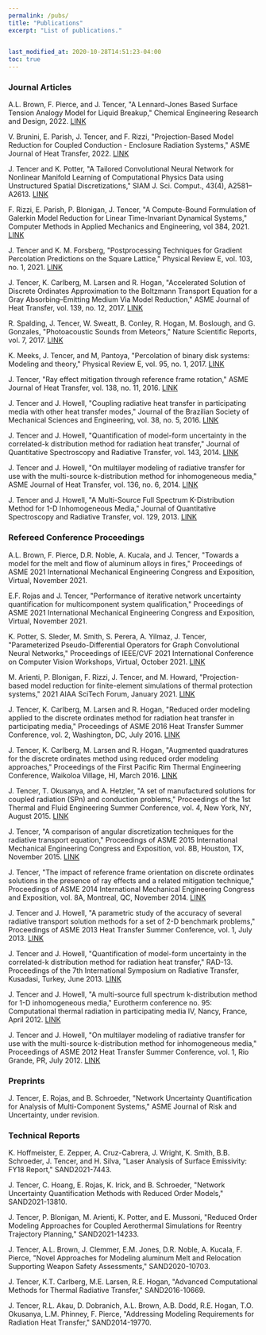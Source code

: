 ```yaml
---
permalink: /pubs/
title: "Publications"
excerpt: "List of publications."

      
last_modified_at: 2020-10-28T14:51:23-04:00
toc: true
---
```


### Journal Articles

A.L. Brown, F. Pierce, and J. Tencer, "A Lennard-Jones Based Surface Tension Analogy Model for Liquid Breakup," Chemical Engineering Research and Design, 2022.  [LINK](CHERD2022)

V. Brunini, E. Parish, J. Tencer, and F. Rizzi, "Projection-Based Model Reduction for Coupled Conduction - Enclosure Radiation Systems," ASME Journal of Heat Transfer, 2022.  [LINK](JHT2022)

J. Tencer and K. Potter, "A Tailored Convolutional Neural Network for Nonlinear Manifold Learning of Computational Physics Data using Unstructured Spatial Discretizations," SIAM J. Sci. Comput., 43(4), A2581–A2613.  [LINK](SISC2021)

F. Rizzi, E. Parish, P. Blonigan, J. Tencer, "A Compute-Bound Formulation of Galerkin Model Reduction for Linear Time-Invariant Dynamical Systems," Computer Methods in Applied Mechanics and Engineering, vol 384, 2021.  [LINK](CMAME2021)

J. Tencer and K. M. Forsberg, "Postprocessing Techniques for Gradient Percolation Predictions on the Square Lattice," Physical Review E, vol. 103, no. 1, 2021.  [LINK](PRE2021)

J. Tencer, K. Carlberg, M. Larsen and R. Hogan, "Accelerated Solution of Discrete Ordinates Approximation to the Boltzmann Transport Equation for a Gray Absorbing–Emitting Medium Via Model Reduction," ASME Journal of Heat Transfer, vol. 139, no. 12, 2017.  [LINK](JHT2017)

R. Spalding, J. Tencer, W. Sweatt, B. Conley, R. Hogan, M. Boslough, and G. Gonzales, "Photoacoustic Sounds from Meteors," Nature Scientific Reports, vol. 7, 2017.  [LINK](SREP2017)

K. Meeks, J. Tencer, and M, Pantoya, "Percolation of binary disk systems: Modeling and theory," Physical Review E, vol. 95, no. 1, 2017.  [LINK](PRE2017)

J. Tencer, "Ray effect mitigation through reference frame rotation," ASME Journal of Heat Transfer, vol. 138, no. 11, 2016.  [LINK](JHT2016)

J. Tencer and J. Howell, "Coupling radiative heat transfer in participating media with other heat transfer modes," Journal of the Brazilian Society of Mechanical Sciences and Engineering, vol. 38, no. 5, 2016.  [LINK](JBSME2016)

J. Tencer and J. Howell, "Quantification of model-form uncertainty in the correlated-k distribution method for radiation heat transfer," Journal of Quantitative Spectroscopy and Radiative Transfer, vol. 143, 2014.  [LINK](JQSRT2014)

J. Tencer and J. Howell, "On multilayer modeling of radiative transfer for use with the multi-source k-distribution method for inhomogeneous media," ASME Journal of Heat Transfer, vol. 136, no. 6, 2014.  [LINK](JHT2014)

J. Tencer and J. Howell, "A Multi-Source Full Spectrum K-Distribution Method for 1-D Inhomogeneous Media," Journal of Quantitative Spectroscopy and Radiative Transfer, vol. 129, 2013.  [LINK](JQSRT2013)

### Refereed Conference Proceedings

A.L. Brown, F. Pierce, D.R. Noble, A. Kucala, and J. Tencer, "Towards a model for the melt and flow of aluminum alloys in fires," Proceedings of ASME 2021 International Mechanical Engineering Congress and Exposition, Virtual, November 2021.  

E.F. Rojas and J. Tencer, "Performance of iterative network uncertainty quantification for multicomponent system qualification," Proceedings of ASME 2021 International Mechanical Engineering Congress and Exposition, Virtual, November 2021.  

K. Potter, S. Sleder, M. Smith, S. Perera, A. Yilmaz, J. Tencer, "Parameterized Pseudo-Differential Operators for Graph Convolutional Neural Networks," Proceedings of IEEE/CVF 2021 International Conference on Computer Vision Workshops, Virtual, October 2021.  [LINK](ICCV2021)

M. Arienti, P. Blonigan, F. Rizzi, J. Tencer, and M. Howard, "Projection-based model reduction for finite-element simulations of thermal protection systems," 2021 AIAA SciTech Forum, January 2021.  [LINK](AIAA2021)

J. Tencer, K. Carlberg, M. Larsen and R. Hogan, "Reduced order modeling applied to the discrete ordinates method for radiation heat transfer in participating media," Proceedings of ASME 2016 Heat Transfer Summer Conference, vol. 2, Washington, DC, July 2016.  [LINK](SHTC2016)

J. Tencer, K. Carlberg, M. Larsen and R. Hogan, "Augmented quadratures for the discrete ordinates method using reduced order modeling approaches," Proceedings of the First Pacific Rim Thermal Engineering Conference, Waikoloa Village, HI, March 2016.  [LINK](PRTEC2016)

J. Tencer, T. Okusanya, and A. Hetzler, "A set of manufactured solutions for coupled radiation (SPn) and conduction problems," Proceedings of the 1st Thermal and Fluid Engineering Summer Conference, vol. 4, New York, NY, August 2015.  [LINK](TFESC2015)

J. Tencer, "A comparison of angular discretization techniques for the radiative transport equation," Proceedings of ASME 2015 International Mechanical Engineering Congress and Exposition, vol. 8B, Houston, TX, November 2015.  [LINK](IMECE2015)

J. Tencer, "The impact of reference frame orientation on discrete ordinates solutions in the presence of ray effects and a related mitigation technique," Proceedings of ASME 2014 International Mechanical Engineering Congress and Exposition, vol. 8A, Montreal, QC, November 2014.  [LINK](IMECE2014)

J. Tencer and J. Howell, "A parametric study of the accuracy of several radiative transport solution methods for a set of 2-D benchmark problems," Proceedings of ASME 2013 Heat Transfer Summer Conference, vol. 1, July 2013.  [LINK](SHTC2013)

J. Tencer and J. Howell, "Quantification of model-form uncertainty in the correlated-k distribution method for radiation heat transfer," RAD-13. Proceedings of the 7th International Symposium on Radiative Transfer, Kusadasi, Turkey, June 2013.  [LINK](RAD2013)

J. Tencer and J. Howell, "A multi-source full spectrum k-distribution method for 1-D inhomogeneous media," Eurotherm conference no. 95: Computational thermal radiation in participating media IV, Nancy, France, April 2012.  [LINK](EuroTherm2012)

J. Tencer and J. Howell, "On multilayer modeling of radiative transfer for use with the multi-source k-distribution method for inhomogeneous media," Proceedings of ASME 2012 Heat Transfer Summer Conference, vol. 1, Rio Grande, PR, July 2012.  [LINK](SHTC2012)

### Preprints

J. Tencer, E. Rojas, and B. Schroeder, "Network Uncertainty Quantification for Analysis of Multi-Component Systems," ASME Journal of Risk and Uncertainty, under revision.

### Technical Reports

K. Hoffmeister, E. Zepper, A. Cruz-Cabrera, J. Wright, K. Smith, B.B. Schroeder, J. Tencer, and H. Silva, "Laser Analysis of Surface Emissivity: FY18 Report," SAND2021-7443.

J. Tencer, C. Hoang, E. Rojas, K. Irick, and B. Schroeder, "Network Uncertainty Quantification Methods with Reduced Order Models," SAND2021-13810.

J. Tencer, P. Blonigan, M. Arienti, K. Potter, and E. Mussoni, "Reduced Order Modeling Approaches for Coupled Aerothermal Simulations for Reentry Trajectory Planning," SAND2021-14233.

J. Tencer, A.L. Brown, J. Clemmer, E.M. Jones, D.R. Noble, A. Kucala, F. Pierce, "Novel Approaches for Modeling aluminum Melt and Relocation Supporting Weapon Safety Assessments," SAND2020-10703.

J. Tencer, K.T. Carlberg, M.E. Larsen, R.E. Hogan, "Advanced Computational Methods for Thermal Radiative Transfer," SAND2016-10669.

J. Tencer, R.L. Akau, D. Dobranich, A.L. Brown, A.B. Dodd, R.E. Hogan, T.O. Okusanya, L.M. Phinney, F. Pierce, "Addressing Modeling Requirements for Radiation Heat Transfer," SAND2014-19770.
